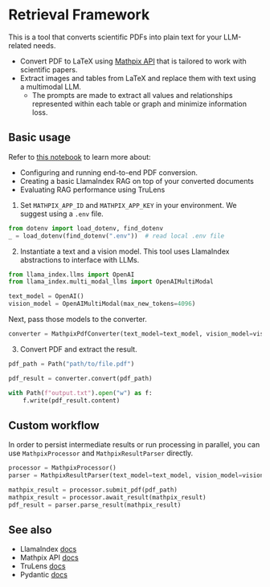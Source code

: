 # Retrieval Framework

This is a tool that converts scientific PDFs into plain text for your LLM-related needs.

- Convert PDF to LaTeX using [Mathpix API](https://docs.mathpix.com/#introduction) that is tailored to work with scientific papers.
- Extract images and tables from LaTeX and replace them with text using a multimodal LLM.
  - The prompts are made to extract all values and relationships represented within each table or graph and minimize information loss.

## Basic usage

Refer to [this notebook](https://github.com/tensorsense/Retrieval-Framework/blob/main/pdfs_to_rag.ipynb) to learn more about:

- Configuring and running end-to-end PDF conversion.
- Creating a basic LlamaIndex RAG on top of your converted documents
- Evaluating RAG performance using TruLens

1. Set `MATHPIX_APP_ID` and `MATHPIX_APP_KEY` in your environment. We suggest using a `.env` file.

```python
from dotenv import load_dotenv, find_dotenv
_ = load_dotenv(find_dotenv(".env"))  # read local .env file
```

2. Instantiate a text and a vision model. This tool uses LlamaIndex abstractions to interface with LLMs.

```python
from llama_index.llms import OpenAI
from llama_index.multi_modal_llms import OpenAIMultiModal

text_model = OpenAI()
vision_model = OpenAIMultiModal(max_new_tokens=4096)
```

Next, pass those models to the converter.

```python
converter = MathpixPdfConverter(text_model=text_model, vision_model=vision_model)
```

3. Convert PDF and extract the result.

```python
pdf_path = Path("path/to/file.pdf")

pdf_result = converter.convert(pdf_path)

with Path(f"output.txt").open("w") as f:
    f.write(pdf_result.content)
```

## Custom workflow

In order to persist intermediate results or run processing in parallel,
you can use `MathpixProcessor` and `MathpixResultParser` directly.

```python
processor = MathpixProcessor()
parser = MathpixResultParser(text_model=text_model, vision_model=vision_model)

mathpix_result = processor.submit_pdf(pdf_path)
mathpix_result = processor.await_result(mathpix_result)
pdf_result = parser.parse_result(mathpix_result)
```

## See also

- LlamaIndex [docs](https://docs.llamaindex.ai/en/stable/getting_started/starter_example.html)
- Mathpix API [docs](https://docs.mathpix.com/#introduction)
- TruLens [docs](https://www.trulens.org/trulens_eval/llama_index_quickstart/)
- Pydantic [docs](https://docs.pydantic.dev/latest/api/base_model/)